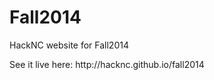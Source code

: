 Fall2014
========

<p>HackNC website for Fall2014</p>
<p>See it live here: http://hacknc.github.io/fall2014</p>
